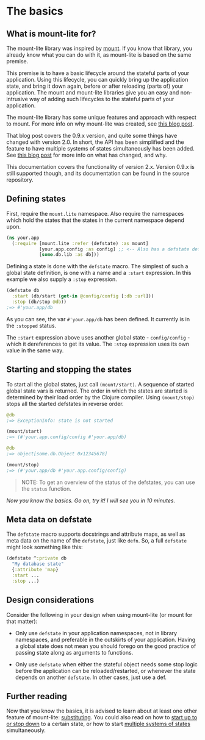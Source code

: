 # The basics

## What is mount-lite for?

The mount-lite library was inspired by [mount](https://github.com/tolitius/mount).
If you know that library, you already know what you can do with it, as mount-lite is based on the same premise.

This premise is to have a basic lifecycle around the stateful parts of your application.
Using this lifecycle, you can quickly bring up the application state, and bring it down again, before or after reloading (parts of) your application.
The mount and mount-lite libraries give you an easy and non-intrusive way of adding such lifecycles to the stateful parts of your application.

The mount-lite library has some unique features and approach with respect to mount.
For more info on why mount-lite was created, see [this blog post](http://www.functionalbytes.nl/clojure/mount/mount-lite/2016/02/11/mount-lite.html).

That blog post covers the 0.9.x version, and quite some things have changed with version 2.0.
In short, the API has been simplified and the feature to have multiple systems of states simultaneously has been added.
See [this blog post](http://www.functionalbytes.nl/clojure/mount/mount-lite/2016/12/09/mount-lite-2.html) for more info on what has changed, and why.

This documentation covers the functionality of version 2.x.
Version 0.9.x is still supported though, and its documentation can be found in the source repository.


## Defining states

First, require the `mount.lite` namespace.
Also require the namespaces which hold the states that the states in the current namespace depend upon.

```clj
(ns your.app
  (:require [mount.lite :refer (defstate) :as mount]
            [your.app.config :as config] ;; <-- Also has a defstate defined.
            [some.db.lib :as db]))
```

Defining a state is done with the  `defstate` macro.
The simplest of such a global state definition, is one with a name and a `:start` expression.
In this example we also supply a `:stop` expression.

```clj
(defstate db
  :start (db/start (get-in @config/config [:db :url]))
  :stop (db/stop @db))
;=> #'your.app/db
```

As you can see, the var `#'your.app/db` has been defined.
It currently is in the `:stopped` status.

The `:start` expression above uses another global state - `config/config` - which it dereferences to get its value.
The `:stop` expression uses its own value in the same way.

## Starting and stopping the states

To start all the global states, just call `(mount/start)`.
A sequence of started global state vars is returned.
The order in which the states are started is determined by their load order by the Clojure compiler.
Using `(mount/stop)` stops all the started defstates in reverse order.

```clj
@db
;=> ExceptionInfo: state is not started

(mount/start)
;=> (#'your.app.config/config #'your.app/db)

@db
;=> object[some.db.Object 0x12345678]

(mount/stop)
;=> (#'your.app/db #'your.app.config/config)
```

> NOTE: To get an overview of the status of the defstates, you can use the `status` function.

*Now you know the basics. Go on, try it! I will see you in 10 minutes.*

## Meta data on defstate

The `defstate` macro supports docstrings and attribute maps, as well as meta data on the name of the `defstate`, just like `defn`.
So, a full `defstate` might look something like this:

```clj
(defstate ^:private db
  "My database state"
  {:attribute 'map}
  :start ...
  :stop ...)
```

## Design considerations

Consider the following in your design when using mount-lite (or mount for that matter):

* Only use `defstate` in your application namespaces, not in library namespaces, and preferable in the outskirts of your application.
  Having a global state does not mean you should forego on the good practice of passing state along as arguments to functions.

* Only use `defstate` when either the stateful object needs some stop logic before the application can be reloaded/restarted, or whenever the state depends on another `defstate`.
  In other cases, just use a def.

## Further reading

Now that you know the basics, it is advised to learn about at least one other feature of mount-lite: [substituting](02-substitutions.html). You could also read on how to [start up to or stop down](03-start-stop-options.html) to a certain state, or how to start [multiple systems of states](04-systems-of-states.html) simultaneously.

